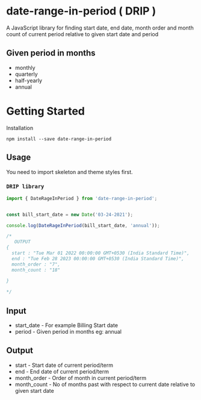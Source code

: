 # date-range-in-period ( DRIP )

A JavaScript library for finding start date, end date, month order and month count of current period relative to given start date and period

## Given period in months

* monthly
* quarterly
* half-yearly
* annual

# Getting Started

Installation

```
npm install --save date-range-in-period
```



## Usage

You need to import skeleton and theme styles first.


### `DRIP library`
```javascript
import { DateRageInPeriod } from 'date-range-in-period';


const bill_start_date = new Date('03-24-2021');

console.log(DateRageInPeriod(bill_start_date, 'annual'));

/* 
   OUTPUT
{
  start : "Tue Mar 01 2022 00:00:00 GMT+0530 (India Standard Time)",
  end : "Tue Feb 28 2023 00:00:00 GMT+0530 (India Standard Time)",
  month_order : "7", 
  month_count : "18"
   
} 

*/

```

## Input

* start_date - For example Billing Start date 
* period - Given period in months eg: annual


## Output

* start - Start date of current period/term 
* end - End date of current period/term 
* month_order - Order of month in current period/term
* month_count - No of months past with respect to current date relative to given start date
